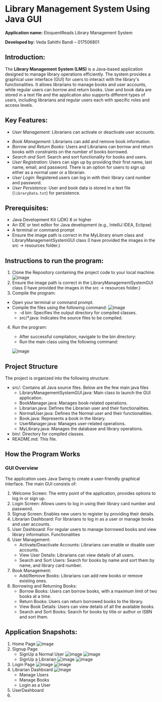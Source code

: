 # Library Management System Using Java GUI

**Application name:** EloquentReads Library Management System

**Developed by:** Veda Sahithi Bandi – 017506801

## Introduction:

The **Library Management System (LMS)** is a Java-based application designed to manage library operations efficiently. The system provides a graphical user interface (GUI) for users to interact with the library's functionalities. It allows librarians to manage books and user accounts, while regular users can borrow and return books. User and book data are stored in a text file and the application also supports different types of users, including librarians and regular users each with specific roles and access levels.

## Key Features:

- *User Management*: Librarians can activate or deactivate user accounts.
* *Book Management*: Librarians can add and remove book information.
* *Borrow and Return Books*: Users and Librarians can borrow and return books with constraints on the number of books borrowed.
* *Search and Sort*: Search and sort functionality for books and users.
* *User Registration*: Users can sign up by providing their first name, last name, email, and password. There is an option for users to sign up either as a normal user or a librarian.
* *User Login*: Registered users can log in with their library card number and password.
* *User Persistence*: User and book data is stored in a text file (`libraryData.txt`) for persistence.

## Prerequisites: 
* Java Development Kit (JDK) 8 or higher
* An IDE or text editor for Java development (e.g., IntelliJ IDEA, Eclipse)
* A terminal or command prompt
* Ensure the image path is correct in the MyLibrary enum class and LibraryManagementSystemGUI class (I have provided the images in the src → resources folder.)

## Instructions to run the program:

 1.	Clone the Repository containing the project code to your local machine.
 ![image](https://github.com/user-attachments/assets/cd474961-cb72-4e85-8368-1ca79767a7ed)
 2.	Ensure the image path is correct in the LibraryManagementSystemGUI class (I have provided the images in the src → resources folder.)
 3.	Compile the program:
 * Open your terminal or command prompt.
 * Compile the files using the following command:
   ![image](https://github.com/user-attachments/assets/9207f688-10b9-43da-94bd-69256c67c165)
   - -d bin: Specifies the output directory for compiled classes.
   - src/*.java: Indicates the source files to be compiled.
 4.	Run the program:
    * After successful compilation, navigate to the bin directory:
    * Run the main class using the following command:
  
     ![image](https://github.com/user-attachments/assets/44cc7bfd-1989-485c-b53d-bd8d030cb80c)

## Project Structure

 The project is organized into the following structure:
 * src/: Contains all Java source files. Below are the few main java files
    - LibraryManagementSystemGUI.java: Main class to launch the GUI application.
    - BookManager.java: Manages book-related operations.
    - Librarian.java: Defines the Librarian user and their functionalities.
    - NormalUser.java: Defines the Normal user and their functionalities.
    - Book.java: Represents a book in the library.
    - UserManager.java: Manages user-related operations.
    - MyLibrary.java: Manages the database and library operations.
 * bin/: Directory for compiled classes.
 * README.md: This file.

## How the Program Works

### GUI Overview

The application uses Java Swing to create a user-friendly graphical interface. The main GUI consists of:
 1.	Welcome Screen: The entry point of the application, provides options to log in or sign up.
 2.	Login Screen: Allows users to log in using their library card number and password.
 3.	Signup Screen: Enables new users to register by providing their details.
 4.	Librarian Dashboard: For librarians to log in as a user or manage books and user accounts.
 5.	User Dashboard: For regular users to manage borrowed books and view library information.
Functionalities
 1. User Management:
    * Activate/Deactivate Accounts: Librarians can enable or disable user accounts.
    * View User Details: Librarians can view details of all users.
    * Search and Sort Users: Search for books by name and sort them by name, and library card number.
 2. Book Management:
    * Add/Remove Books: Librarians can add new books or remove existing ones.
 3. Borrowing and Returning Books:
    * Borrow Books: Users can borrow books, with a maximum limit of two books at a time.
    * Return Books: Users can return borrowed books to the library.
    * View Book Details: Users can view details of all the available books.
    * Search and Sort Books: Search for books by title or author or ISBN and sort them.


## Application Snapshots:

1. Home Page
   ![image](https://github.com/user-attachments/assets/754dc797-334e-46ea-b5f6-6987e356e513)
2. Signup Page
   * SignUp a Normal User
   ![image](https://github.com/user-attachments/assets/67c4e3fd-e19c-42d4-aee2-7aa7809010c9)
   ![image](https://github.com/user-attachments/assets/082d5cda-8b47-42fa-8b0d-e31c6c2e9221)
   * SignUp a Librarian
   ![image](https://github.com/user-attachments/assets/38c1699f-76e6-4af4-a9e5-7a6ba9944e83)
   ![image](https://github.com/user-attachments/assets/6f0565e7-9caf-4608-8ec6-659d9fff5f72)
3. Login Page
   ![image](https://github.com/user-attachments/assets/0e68a781-86d5-4197-aade-6dee76c58351)
   ![image](https://github.com/user-attachments/assets/b0fd72a1-e8d9-4bed-90bb-d8fea1977dbc)
4. Librarian Dashboard
   ![image](https://github.com/user-attachments/assets/2f37de4e-88eb-4e8b-a6b6-474b61a06ce5)
   * Manage Users
   * Manage Books
   * Login as a User
6. UserDashboard
7. 





